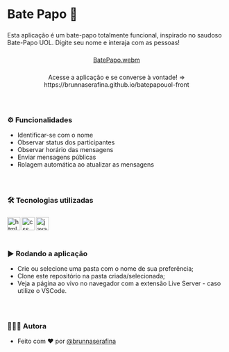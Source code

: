 <h1 align="left">Bate Papo 💬</h1>

###

<p align="left"> Esta aplicação é um bate-papo totalmente funcional, inspirado no saudoso Bate-Papo UOL. Digite seu nome e interaja com as pessoas!</p>

###

<div align="center"> 

[BatePapo.webm](https://user-images.githubusercontent.com/106851605/215190039-1ea2b965-513d-49d8-a3a2-dfbfa32a6552.webm)

</div> 

###

<p align="center">Acesse a aplicação e se converse à vontade! => https://brunnaserafina.github.io/batepapouol-front</p>


###

<br clear="both">

### ⚙️ Funcionalidades

- Identificar-se com o nome
- Observar status dos participantes
- Observar horário das mensagens
- Enviar mensagens públicas
- Rolagem automática ao atualizar as mensagens

###

<br />

### 🛠️ Tecnologias utilizadas

###

  <img align="left" alt="html" height="30px" src="https://img.shields.io/badge/html5-%23E34F26.svg?style=for-the-badge&logo=html5&logoColor=white" />
  <img align="left" alt="css" height="30px" src="https://img.shields.io/badge/css3-%231572B6.svg?style=for-the-badge&logo=css3&logoColor=white" />
  <img align="left" alt="javascript" height="30px" src="https://img.shields.io/badge/javascript-%23323330.svg?style=for-the-badge&logo=javascript&logoColor=%23F7DF1E" />

###

<br />
<br />
<br />

### ▶️ Rodando a aplicação

- Crie ou selecione uma pasta com o nome de sua preferência;
- Clone este repositório na pasta criada/selecionada;
- Veja a página ao vivo no navegador com a extensão Live Server - caso utilize o VSCode.

###
<br />

### 🙇🏻‍♀️ Autora

- Feito com ❤️ por [@brunnaserafina](https://www.github.com/brunnaserafina)

